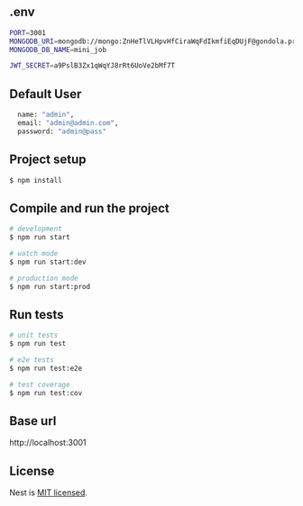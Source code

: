 ## .env

```bash
PORT=3001
MONGODB_URI=mongodb://mongo:ZnHeTlVLHpvHfCiraWqFdIkmfiEqDUjF@gondola.proxy.rlwy.net:21119/mini_job?authSource=admin
MONGODB_DB_NAME=mini_job

JWT_SECRET=a9PslB3Zx1qWqYJ8rRt6UoVe2bMf7T
```

## Default User

```bash
  name: "admin",
  email: "admin@admin.com",
  password: "admin@pass"
```

## Project setup

```bash
$ npm install
```

## Compile and run the project

```bash
# development
$ npm run start

# watch mode
$ npm run start:dev

# production mode
$ npm run start:prod
```

## Run tests

```bash
# unit tests
$ npm run test

# e2e tests
$ npm run test:e2e

# test coverage
$ npm run test:cov
```

## Base url

http://localhost:3001

## License

Nest is [MIT licensed](https://github.com/nestjs/nest/blob/master/LICENSE).
